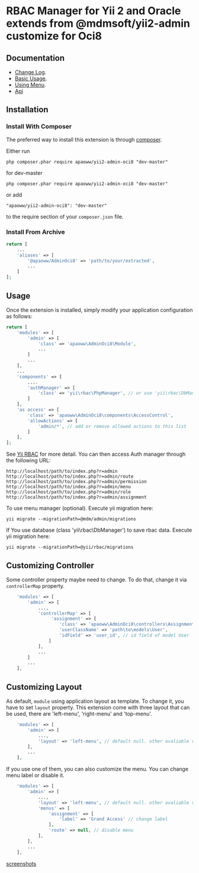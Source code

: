 RBAC Manager for Yii 2 and Oracle extends from @mdmsoft/yii2-admin customize for Oci8
=====================================================================================

Documentation
-----
- [Change Log](CHANGELOG.md).
- [Basic Usage](docs/guide/basic-usage.md).
- [Using Menu](docs/guide/using-menu.md).
- [Api](http://mdmsoft.github.io/yii2-admin/index.html)

Installation
------------

### Install With Composer

The preferred way to install this extension is through [composer](http://getcomposer.org/download/).

Either run

```
php composer.phar require apaoww/yii2-admin-oci8 "dev-master"
```

for dev-master

```
php composer.phar require apaoww/yii2-admin-oci8 "dev-master"
```

or add

```
"apaoww/yii2-admin-oci8": "dev-master"
```

to the require section of your `composer.json` file.

### Install From Archive



```php
return [
    ...
    'aliases' => [
        '@apaoww/AdminOci8' => 'path/to/your/extracted',
        ...
    ]
];
```

Usage
-----

Once the extension is installed, simply modify your application configuration as follows:

```php
return [
	'modules' => [
		'admin' => [
			'class' => 'apaoww\AdminOci8\Module',
            ...
		]
		...
	],
	...
	'components' => [
		....
		'authManager' => [
			'class' => 'yii\rbac\PhpManager', // or use 'yii\rbac\DbManager'
		]
	],
    'as access' => [
        'class' => 'apaoww\AdminOci8\components\AccessControl',
		'allowActions' => [
			'admin/*', // add or remove allowed actions to this list
		]
    ],
];
```
See [Yii RBAC](http://www.yiiframework.com/doc-2.0/guide-security-authorization.html#role-based-access-control-rbac) for more detail.
You can then access Auth manager through the following URL:

```
http://localhost/path/to/index.php?r=admin
http://localhost/path/to/index.php?r=admin/route
http://localhost/path/to/index.php?r=admin/permission
http://localhost/path/to/index.php?r=admin/menu
http://localhost/path/to/index.php?r=admin/role
http://localhost/path/to/index.php?r=admin/assignment
```

To use menu manager (optional). Execute yii migration here:
```
yii migrate --migrationPath=@mdm/admin/migrations
```

If You use database (class 'yii\rbac\DbManager') to save rbac data. Execute yii migration here:
```
yii migrate --migrationPath=@yii/rbac/migrations
```

Customizing Controller
----------------------
Some controller property maybe need to change. To do that, change it via `controllerMap` property.

```php
	'modules' => [
		'admin' => [
			...,
            'controllerMap' => [
                 'assignment' => [
                    'class' => 'apaoww\AdminOci8\controllers\AssignmentController',
                    'userClassName' => 'path\to\models\User',
                    'idField' => 'user_id', // id field of model User
                ]
            ],
            ...
		]
		...
	],

```

Customizing Layout
------------------
As default, `module` using application layout as template. To change it, you have to set `layout` property.
This extension come with three layout that can be used, there are 'left-menu', 'right-menu' and 'top-menu'.

```php
	'modules' => [
		'admin' => [
			...,
            'layout' => 'left-menu', // default null. other avaliable value 'right-menu' and 'top-menu'
        ],
        ...
    ],
```

If you use one of them, you can also customize the menu. You can change menu label or disable it.

```php
	'modules' => [
		'admin' => [
			...,
            'layout' => 'left-menu', // default null. other avaliable value 'right-menu' and 'top-menu'
            'menus' => [
                'assignment' => [
                    'label' => 'Grand Access' // change label
                ],
                'route' => null, // disable menu
            ],
        ],
        ...
    ],
```

[screenshots](https://picasaweb.google.com/105012704576561549351/Yii2Admin?authuser=0&feat=directlink)
